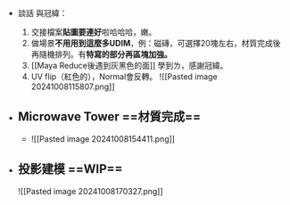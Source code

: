 - 談話 與冠緯：
	1. 交接檔案**貼圖要連好**啦哈哈哈，嫩。
	2.  做場景**不用用到這麼多UDIM**，例：磁磚，可選擇20塊左右，材質完成後再隨機排列。有**特寫的部分再區塊加強。**
	3. [[Maya Reduce後遇到灰黑色的面]] 學到ㄌ，感謝冠緯。
	4. UV flip（紅色的），Normal會反轉。
		![[Pasted image 20241008115807.png]]

- ## Microwave Tower ==材質完成==
	- ![[Pasted image 20241008154411.png]]

- ## 投影建模 ==WIP==
	![[Pasted image 20241008170327.png]]
	